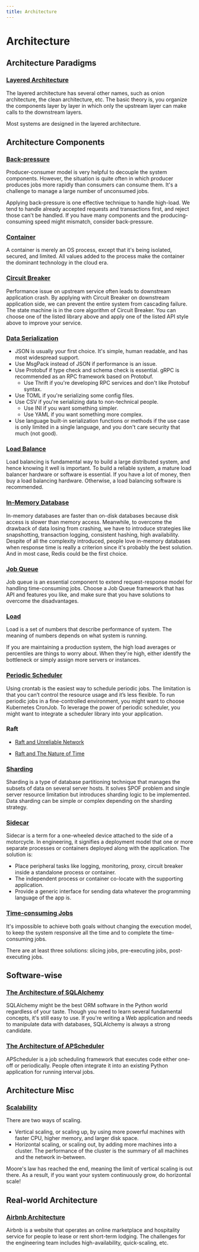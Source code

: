 ```yaml
---
title: Architecture
---
```


# Architecture

## Architecture Paradigms

### [Layered Architecture](/layered-architecture.html)

The layered architecture has several other names, such as onion architecture, the clean architecture, etc. The basic theory is, you organize the components layer by layer in which only the upstream layer can make calls to the downstream layers.

Most systems are designed in the layered architecture.

## Architecture Components

### [Back-pressure](/back-pressure.html)

Producer-consumer model is very helpful to decouple the system components. However, the situation is quite often in which producer produces jobs more rapidly than consumers can consume them. It's a challenge to manage a large number of unconsumed jobs.

Applying back-pressure is one effective technique to handle high-load. We tend to handle already accepted requests and transactions first, and reject those can't be handled. If you have many components and the producing-consuming speed might mismatch, consider back-pressure.

### [Container](/container.html)

A container is merely an OS process, except that it's being isolated, secured, and limited. All values added to the process make the container the dominant technology in the cloud era.

### [Circuit Breaker](/circuit-breaker.html)

Performance issue on upstream service often leads to downstream application crash. By applying with Circuit Breaker on downstream application side, we can prevent the entire system from cascading failure.  The state machine is in the core algorithm of Circuit Breaker. You can choose one of the listed library above and apply one of the listed API style above to improve your service.

### [Data Serialization](/data-serialization.html)

* JSON is usually your first choice. It's simple, human readable, and has most widespread support.
* Use MsgPack instead of JSON if performance is an issue.
* Use Protobuf if type check and schema check is essential. gRPC is recommended as an RPC framework based on Protobuf.
    * Use Thrift if you're developing RPC services and don't like Protobuf syntax.
* Use TOML if you're serializing some config files.
* Use CSV if you're serializing data to non-technical people.
    * Use INI if you want something simpler.
    * Use YAML if you want something more complex.
* Use language built-in serialization functions or methods if the use case is only limited in a single language, and you don't care security that much (not good). 

### [Load Balance](/load-balance.html)

Load balancing is fundamental way to build a large distributed system, and hence knowing it well is important. To build a reliable system, a mature load balancer hardware or software is essential. If you have a lot of money, then buy a load balancing hardware. Otherwise, a load balancing software is recommended.

### [In-Memory Database](/in-memory-database.html)

In-memory databases are faster than on-disk databases because disk access is slower than memory access. Meanwhile, to overcome the drawback of data losing from crashing, we have to introduce strategies like snapshotting, transaction logging, consistent hashing, high availability. Despite of all the complexity introduced, people love in-memory databases when response time is really a criterion since it's probably the best solution. And in most case, Redis could be the first choice.

### [Job Queue](/job-queue.html)

Job queue is an essential component to extend request-response model for handling time-consuming jobs. Choose a Job Queue framework that has API and features you like, and make sure that you have solutions to overcome the disadvantages.

### [Load](/load.html)

Load is a set of numbers that describe performance of system. The meaning of numbers depends on what system is running.

If you are maintaining a production system, the high load averages or percentiles are things to worry about. When they're high, either identify the bottleneck or simply assign more servers or instances.

### [Periodic Scheduler](/periodic-scheduler.html)

Using crontab is the easiest way to schedule periodic jobs. The limitation is that you can’t control the resource usage and it’s less flexible. To run periodic jobs in a fine-controlled environment, you might want to choose Kubernetes CronJob. To leverage the power of periodic scheduler, you might want to integrate a scheduler library into your application.

### Raft

* [Raft and Unreliable Network](/raft-and-unreliable-network.html)

* [Raft and The Nature of Time](/raft-and-the-nature-of-time.html)

### [Sharding](/sharding.html)

Sharding is a type of database partitioning technique that manages the subsets of data on several server hosts. It solves SPOF problem and single server resource limitation but introduces sharding logic to be implemented. Data sharding can be simple or complex depending on the sharding strategy.

### [Sidecar](/sidecar.html)

Sidecar is a term for a one-wheeled device attached to the side of a motorcycle. In engineering, it signifies a deployment model that one or more separate processes or containers deployed along with the application. The solution is:

* Place peripheral tasks like logging, monitoring, proxy, circuit breaker inside a standalone process or container.
* The independent process or container co-locate with the supporting application.
* Provide a generic interface for sending data whatever the programming language of the app is.

### [Time-consuming Jobs](/time-consuming-jobs.html)

It's impossible to achieve both goals without changing the execution model, to keep the system responsive all the time and to complete the time-consuming jobs.

There are at least three solutions: slicing jobs, pre-executing jobs, post-executing jobs.

## Software-wise

### [The Architecture of SQLAlchemy](/the-architecture-of-sqlalchemy.html)

SQLAlchemy might be the best ORM software in the Python world regardless of your taste. Though you need to learn several fundamental concepts, it's still easy to use. If you're writing a Web application and needs to manipulate data with databases, SQLAlchemy is always a strong candidate.

### [The Architecture of APScheduler](/apscheduler.html)

APScheduler is a job scheduling framework that executes code either one-off or periodically. People often integrate it into an existing Python application for running interval jobs.

## Architecture Misc

### [Scalability](/scalability.html)

There are two ways of scaling.

* Vertical scaling, or scaling up, by using more powerful machines with faster CPU, higher memory, and larger disk space.
* Horizontal scaling, or scaling out, by adding more machines into a cluster. The performance of the cluster is the summary of all machines and the network in-between.

Moore's law has reached the end, meaning the limit of vertical scaling is out there.
As a result, if you want your system continuously grow, do horizontal scale!

## Real-world Architecture

### [Airbnb Architecture](/airbnb-architecture.html)

Airbnb is a website that operates an online marketplace and hospitality service for people to lease or rent short-term lodging. The challenges for the engineering team includes high-availability, quick-scaling, etc.
